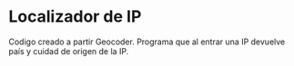 # Localizador de IP

  Codigo creado a partir Geocoder. Programa que al entrar una IP devuelve país y cuidad de origen de la IP.
  
